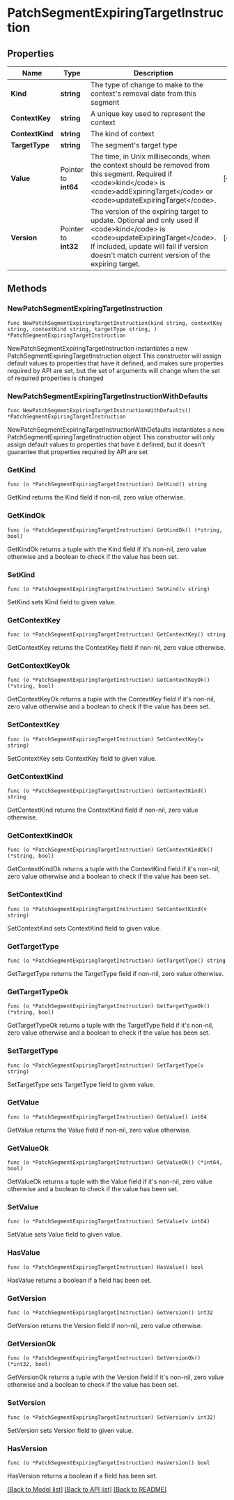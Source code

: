 # PatchSegmentExpiringTargetInstruction

## Properties

Name | Type | Description | Notes
------------ | ------------- | ------------- | -------------
**Kind** | **string** | The type of change to make to the context&#39;s removal date from this segment | 
**ContextKey** | **string** | A unique key used to represent the context | 
**ContextKind** | **string** | The kind of context | 
**TargetType** | **string** | The segment&#39;s target type | 
**Value** | Pointer to **int64** | The time, in Unix milliseconds, when the context should be removed from this segment. Required if &lt;code&gt;kind&lt;/code&gt; is &lt;code&gt;addExpiringTarget&lt;/code&gt; or &lt;code&gt;updateExpiringTarget&lt;/code&gt;. | [optional] 
**Version** | Pointer to **int32** | The version of the expiring target to update. Optional and only used if &lt;code&gt;kind&lt;/code&gt; is &lt;code&gt;updateExpiringTarget&lt;/code&gt;. If included, update will fail if version doesn&#39;t match current version of the expiring target. | [optional] 

## Methods

### NewPatchSegmentExpiringTargetInstruction

`func NewPatchSegmentExpiringTargetInstruction(kind string, contextKey string, contextKind string, targetType string, ) *PatchSegmentExpiringTargetInstruction`

NewPatchSegmentExpiringTargetInstruction instantiates a new PatchSegmentExpiringTargetInstruction object
This constructor will assign default values to properties that have it defined,
and makes sure properties required by API are set, but the set of arguments
will change when the set of required properties is changed

### NewPatchSegmentExpiringTargetInstructionWithDefaults

`func NewPatchSegmentExpiringTargetInstructionWithDefaults() *PatchSegmentExpiringTargetInstruction`

NewPatchSegmentExpiringTargetInstructionWithDefaults instantiates a new PatchSegmentExpiringTargetInstruction object
This constructor will only assign default values to properties that have it defined,
but it doesn't guarantee that properties required by API are set

### GetKind

`func (o *PatchSegmentExpiringTargetInstruction) GetKind() string`

GetKind returns the Kind field if non-nil, zero value otherwise.

### GetKindOk

`func (o *PatchSegmentExpiringTargetInstruction) GetKindOk() (*string, bool)`

GetKindOk returns a tuple with the Kind field if it's non-nil, zero value otherwise
and a boolean to check if the value has been set.

### SetKind

`func (o *PatchSegmentExpiringTargetInstruction) SetKind(v string)`

SetKind sets Kind field to given value.


### GetContextKey

`func (o *PatchSegmentExpiringTargetInstruction) GetContextKey() string`

GetContextKey returns the ContextKey field if non-nil, zero value otherwise.

### GetContextKeyOk

`func (o *PatchSegmentExpiringTargetInstruction) GetContextKeyOk() (*string, bool)`

GetContextKeyOk returns a tuple with the ContextKey field if it's non-nil, zero value otherwise
and a boolean to check if the value has been set.

### SetContextKey

`func (o *PatchSegmentExpiringTargetInstruction) SetContextKey(v string)`

SetContextKey sets ContextKey field to given value.


### GetContextKind

`func (o *PatchSegmentExpiringTargetInstruction) GetContextKind() string`

GetContextKind returns the ContextKind field if non-nil, zero value otherwise.

### GetContextKindOk

`func (o *PatchSegmentExpiringTargetInstruction) GetContextKindOk() (*string, bool)`

GetContextKindOk returns a tuple with the ContextKind field if it's non-nil, zero value otherwise
and a boolean to check if the value has been set.

### SetContextKind

`func (o *PatchSegmentExpiringTargetInstruction) SetContextKind(v string)`

SetContextKind sets ContextKind field to given value.


### GetTargetType

`func (o *PatchSegmentExpiringTargetInstruction) GetTargetType() string`

GetTargetType returns the TargetType field if non-nil, zero value otherwise.

### GetTargetTypeOk

`func (o *PatchSegmentExpiringTargetInstruction) GetTargetTypeOk() (*string, bool)`

GetTargetTypeOk returns a tuple with the TargetType field if it's non-nil, zero value otherwise
and a boolean to check if the value has been set.

### SetTargetType

`func (o *PatchSegmentExpiringTargetInstruction) SetTargetType(v string)`

SetTargetType sets TargetType field to given value.


### GetValue

`func (o *PatchSegmentExpiringTargetInstruction) GetValue() int64`

GetValue returns the Value field if non-nil, zero value otherwise.

### GetValueOk

`func (o *PatchSegmentExpiringTargetInstruction) GetValueOk() (*int64, bool)`

GetValueOk returns a tuple with the Value field if it's non-nil, zero value otherwise
and a boolean to check if the value has been set.

### SetValue

`func (o *PatchSegmentExpiringTargetInstruction) SetValue(v int64)`

SetValue sets Value field to given value.

### HasValue

`func (o *PatchSegmentExpiringTargetInstruction) HasValue() bool`

HasValue returns a boolean if a field has been set.

### GetVersion

`func (o *PatchSegmentExpiringTargetInstruction) GetVersion() int32`

GetVersion returns the Version field if non-nil, zero value otherwise.

### GetVersionOk

`func (o *PatchSegmentExpiringTargetInstruction) GetVersionOk() (*int32, bool)`

GetVersionOk returns a tuple with the Version field if it's non-nil, zero value otherwise
and a boolean to check if the value has been set.

### SetVersion

`func (o *PatchSegmentExpiringTargetInstruction) SetVersion(v int32)`

SetVersion sets Version field to given value.

### HasVersion

`func (o *PatchSegmentExpiringTargetInstruction) HasVersion() bool`

HasVersion returns a boolean if a field has been set.


[[Back to Model list]](../README.md#documentation-for-models) [[Back to API list]](../README.md#documentation-for-api-endpoints) [[Back to README]](../README.md)


